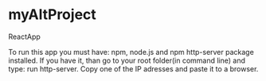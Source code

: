 # myAltProject
ReactApp

To run this app you must have: npm, node.js and npm http-server package installed.
If you have it, than go to your root folder(in command line) and type: run http-server.
Copy one of the IP adresses and paste it to a browser.
